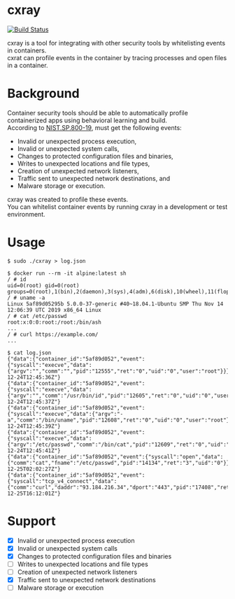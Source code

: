 # cxray

[![Build Status](https://semaphoreci.com/api/v1/mrtc0/cxray/branches/master/badge.svg)](https://semaphoreci.com/mrtc0/cxray)

cxray is a tool for integrating with other security tools by whitelisting events in containers.  
cxrat can profile events in the container by tracing processes and open files in a container.

# Background

Container security tools should be able to automatically profile containerized apps using behavioral learning and build.  
According to [NIST.SP.800-19](https://nvlpubs.nist.gov/nistpubs/SpecialPublications/NIST.SP.800-190.pdf), must get the following events:

 * Invalid or unexpected process execution,
 * Invalid or unexpected system calls,
 * Changes to protected configuration files and binaries,
 * Writes to unexpected locations and file types,
 * Creation of unexpected network listeners,
 * Traffic sent to unexpected network destinations, and
 * Malware storage or execution.

cxray was created to profile these events.  
You can whitelist container events by running cxray in a development or test environment.


# Usage

```shell
$ sudo ./cxray > log.json

$ docker run --rm -it alpine:latest sh
/ # id
uid=0(root) gid=0(root) groups=0(root),1(bin),2(daemon),3(sys),4(adm),6(disk),10(wheel),11(floppy),20(dialout),26(tape),27(video)
/ # uname -a
Linux 5af89d05295b 5.0.0-37-generic #40~18.04.1-Ubuntu SMP Thu Nov 14 12:06:39 UTC 2019 x86_64 Linux
/ # cat /etc/passwd
root:x:0:0:root:/root:/bin/ash
...
/ # curl https://example.com/
...

$ cat log.json
{"data":{"container_id":"5af89d052","event":{"syscall":"execve","data":{"argv":"","comm":"","pid":"12555","ret":"0","uid":"0","user":"root"}}},"level":"info","msg":"execve","time":"2019-12-24T12:45:36Z"}
{"data":{"container_id":"5af89d052","event":{"syscall":"execve","data":{"argv":"","comm":"/usr/bin/id","pid":"12605","ret":"0","uid":"0","user":"root"}}},"level":"info","msg":"execve","time":"2019-12-24T12:45:37Z"}
{"data":{"container_id":"5af89d052","event":{"syscall":"execve","data":{"argv":"-a","comm":"/bin/uname","pid":"12608","ret":"0","uid":"0","user":"root"}}},"level":"info","msg":"execve","time":"2019-12-24T12:45:39Z"}
{"data":{"container_id":"5af89d052","event":{"syscall":"execve","data":{"argv":"/etc/passwd","comm":"/bin/cat","pid":"12609","ret":"0","uid":"0","user":"root"}}},"level":"info","msg":"execve","time":"2019-12-24T12:45:41Z"}
{"data":{"container_id":"5af89d052","event":{"syscall":"open","data":{"comm":"cat","fname":"/etc/passwd","pid":"14134","ret":"3","uid":"0"}}},"level":"info","msg":"open","time":"2019-12-25T02:02:27Z"}
{"data":{"container_id":"5af89d052","event":{"syscall":"tcp_v4_connect","data":{"comm":"curl","daddr":"93.184.216.34","dport":"443","pid":"17408","ret":"0","saddr":"172.17.0.2","uid":"0"}}},"level":"info","msg":"tcp_v4_connect","time":"2019-12-25T16:12:01Z"}
```

# Support

 * [x] Invalid or unexpected process execution
 * [x] Invalid or unexpected system calls
 * [x] Changes to protected configuration files and binaries
 * [ ] Writes to unexpected locations and file types
 * [ ] Creation of unexpected network listeners
 * [x] Traffic sent to unexpected network destinations
 * [ ] Malware storage or execution
